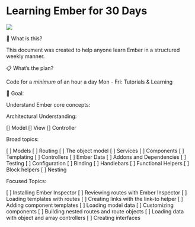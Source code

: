 # Learning Ember for 30 Days

![](https://paper-attachments.dropbox.com/s_9C80D43A70C406F2318A0207F259899A7F1AD513197FE94D57BE7369813D3E2A_1558035117738_file.jpeg)

🤔 What is this?

This document was created to help anyone learn Ember in a structured weekly manner.


📋 What’s the plan? 

Code for a *minimum* of an hour a day
Mon - Fri: Tutorials & Learning


🎯 Goal:

Understand Ember core concepts:

Architectural Understanding:

[] Model
[] View
[] Controller

Broad topics:

[ ] Models
[ ] Routing
[ ] The object model
[ ] Services
[ ] Components
[ ] Templating
[ ] Controllers
[ ] Ember Data
[ ] Addons and Dependencies
[ ] Testing
[ ] Configuration
[ ] Binding
[ ] Handlebars
    [ ] Functional Helpers
    [ ] Block helpers
[ ] Nesting


Focused Topics:

[ ] Installing Ember Inspector
[ ] Reviewing routes with Ember Inspector
[ ] Loading templates with routes
[ ] Creating links with the link-to helper
[ ] Adding component templates
[ ] Loading model data
[ ] Customizing components
[ ] Building nested routes and route objects
[ ] Loading data with object and array controllers
[ ] Creating interfaces
